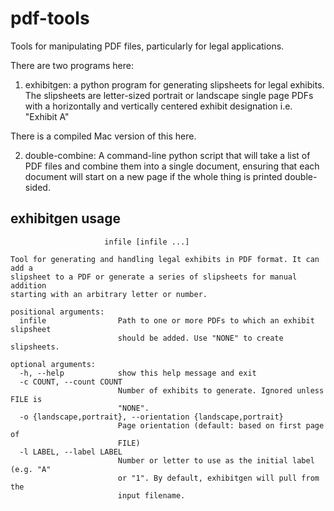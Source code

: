 # pdf-tools
Tools for manipulating PDF files, particularly for legal applications.

There are two programs here:
1. exhibitgen: a python program for generating slipsheets for legal exhibits.
  The slipsheets are letter-sized portrait or landscape single page PDFs with a
  horizontally and vertically centered exhibit designation i.e. "Exhibit A"
  
  There is a compiled Mac version of this here.  

2. double-combine: A command-line python script that will take a list of PDF files and combine them into a single document, ensuring that each document will start on a new page if the whole thing is printed double-sided.

## exhibitgen usage
```usage: exhibitgen.py [-h] [-c COUNT] [-o {landscape,portrait}] [-l LABEL]
                     infile [infile ...]

Tool for generating and handling legal exhibits in PDF format. It can add a
slipsheet to a PDF or generate a series of slipsheets for manual addition
starting with an arbitrary letter or number.

positional arguments:
  infile                Path to one or more PDFs to which an exhibit slipsheet
                        should be added. Use "NONE" to create slipsheets.

optional arguments:
  -h, --help            show this help message and exit
  -c COUNT, --count COUNT
                        Number of exhibits to generate. Ignored unless FILE is
                        "NONE".
  -o {landscape,portrait}, --orientation {landscape,portrait}
                        Page orientation (default: based on first page of
                        FILE)
  -l LABEL, --label LABEL
                        Number or letter to use as the initial label (e.g. "A"
                        or "1". By default, exhibitgen will pull from the
                        input filename.
```
